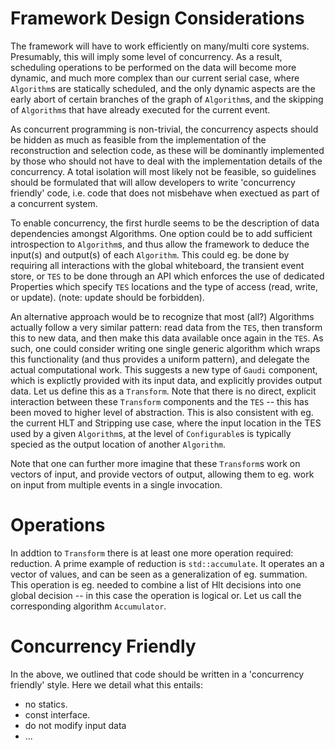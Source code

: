 # Framework Design Considerations

The framework will have to work efficiently on many/multi core systems.
Presumably, this will imply some level of concurrency. As a result, scheduling
operations to be performed on the data will become more dynamic, and much
more complex than our current serial case, where `Algorithm`s are statically
scheduled, and the only dynamic aspects are the early abort of certain branches 
of the graph of `Algorithm`s, and the skipping of `Algorithm`s that have already 
executed for the current event.

As concurrent programming is non-trivial, the concurrency aspects should be hidden 
as much as feasible from the implementation of the reconstruction and selection code,
as these will be dominantly implemented by those who should not have to deal with 
the implementation details of the concurrency. A total isolation will most likely
not be feasible, so guidelines should be formulated that will allow developers to write
'concurrency friendly' code, i.e. code that does not misbehave when exectued as part 
of a concurrent system.

To enable concurrency, the first hurdle seems to be the description of data dependencies
amongst Algorithms. One option could be to add sufficient introspection to `Algorithm`s,
and thus allow the framework to deduce the input(s) and output(s) of each `Algorithm`. This
could eg. be done by requiring all interactions with the global whiteboard, the transient
event store, or `TES` to be done through an API which
enforces the use of dedicated Properties which specify `TES` locations and the type of 
access (read, write, or update). (note: update should be forbidden).

An alternative approach would be to recognize that most (all?) Algorithms actually 
follow a very similar pattern: read data from the `TES`, then transform this to new data, 
and then make this data available once again in the `TES`. As such, one could consider 
writing one single generic algorithm which wraps this functionality (and thus provides 
a uniform pattern), and delegate the actual computational work. This suggests a new type 
of `Gaudi` component, which is explictly provided with its input data, and explicitly provides 
output data. Let us define this as a `Transform`. 
Note that there is no direct, explicit interaction between these `Transform` components 
and the `TES` -- this has been moved to higher level of abstraction. This is also consistent
with eg. the current HLT and Stripping use case, where the input location in the TES used
by a given `Algorithm`s, at the level of `Configurable`s is typically specied as the output 
location of another `Algorithm`.


Note that one can further more imagine that
these `Transform`s work on vectors of input, and provide vectors of output, allowing them to eg.
work on input from multiple events in a single invocation.


# Operations

In addtion to `Transform` there is at least one more operation required: reduction.
A prime example of reduction is `std::accumulate`. It operates an a vector of values,
and can be seen as a generalization of eg. summation. This operation is eg. needed
to combine a list of Hlt decisions into one global decision -- in this case the
operation is logical or. Let us call the corresponding algorithm `Accumulator`. 



# Concurrency Friendly
In the above, we outlined that code should be written in a 'concurrency friendly' style.
Here we detail what this entails:

* no statics.
* const interface.
* do not modify input data
* ...
